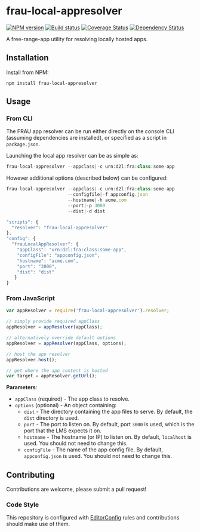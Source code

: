 # frau-local-appresolver

[![NPM version][npm-image]][npm-url]
[![Build status][ci-image]][ci-url]
[![Coverage Status][coverage-image]][coverage-url]
[![Dependency Status][dependencies-image]][dependencies-url]

A free-range-app utility for resolving locally hosted apps.

## Installation

Install from NPM:
```shell
npm install frau-local-appresolver
```

## Usage

### From CLI

The FRAU app resolver can be run either directly on the console CLI (assuming dependencies are installed), or specified as a script in `package.json`.

Launching the local app resolver can be as simple as:

```javascript
frau-local-appresolver --appclass|-c urn:d2l:fra:class:some-app
```

However additional options (described below) can be configured:

```javascript
frau-local-appresolver --appclass|-c urn:d2l:fra:class:some-app 
                       --configfile|-f appconfig.json 
                       --hostname|-h acme.com 
                       --port|-p 3000 
                       --dist|-d dist
```

```javascript
"scripts": {
  "resolver": "frau-local-appresolver"
},
"config": { 
  "frauLocalAppResolver": {
    "appClass": "urn:d2l:fra:class:some-app",
    "configFile": "appconfig.json",
    "hostname": "acme.com",
    "port": "3000",
    "dist": "dist"
   }
}
```

### From JavaScript

```javascript
var appResolver = require('frau-local-appresolver').resolver;

// simply provide required appClass
appResolver = appResolver(appClass);

// alternatively override default options
appResolver = appResolver(appClass, options);

// host the app resolver
appResolver.host();

// get where the app content is hosted
var target = appResolver.getUrl();
```

**Parameters**:

- `appClass` (required) - The app class to resolve.
- `options` (optional) - An object containing:
  - `dist` - The directory containing the app files to serve.  By default, the `dist` directory is used.
  - `port` - The port to listen on.  By default, port `3000` is used, which is the port that the LMS expects it on.
  - `hostname` - The hostname (or IP) to listen on. By default, `localhost` is used.  You should not need to change this.
  - `configFile` - The name of the app config file.  By default, `appconfig.json` is used.  You should not need to change this.

## Contributing
Contributions are welcome, please submit a pull request!

### Code Style

This repository is configured with [EditorConfig](http://editorconfig.org) rules and
contributions should make use of them.

[npm-url]: https://www.npmjs.org/package/frau-local-appresolver
[npm-image]: https://img.shields.io/npm/v/frau-local-appresolver.svg
[ci-url]: https://travis-ci.org/Brightspace/frau-local-appresolver
[ci-image]: https://img.shields.io/travis-ci/Brightspace/frau-local-appresolver.svg
[coverage-url]: https://coveralls.io/r/Brightspace/frau-local-appresolver?branch=master
[coverage-image]: https://img.shields.io/coveralls/Brightspace/frau-local-appresolver.svg
[dependencies-url]: https://david-dm.org/brightspace/frau-local-appresolver
[dependencies-image]: https://img.shields.io/david/Brightspace/frau-local-appresolver.svg
